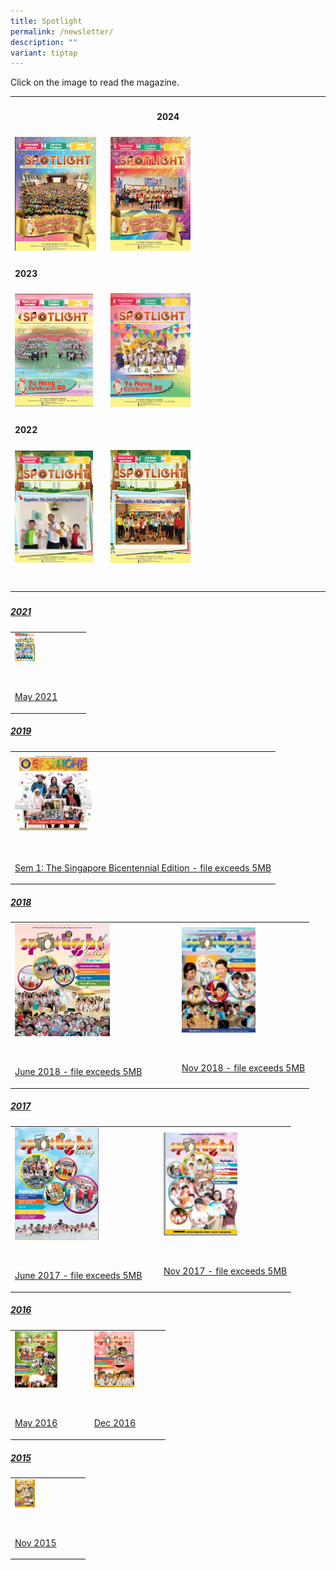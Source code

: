 ```yaml
---
title: Spotlight
permalink: /newsletter/
description: ""
variant: tiptap
---
```

<p>Click on the image to read the magazine.</p>
<p></p>
<table style="minWidth: 50px">
<colgroup>
<col>
<col>
</colgroup>
<tbody>
<tr>
<th rowspan="1" colspan="2">
<h4>2024</h4>
</th>
</tr>
<tr>
<td rowspan="1" colspan="1"><a class="isomer-image-wrapper" href="https://drive.google.com/file/d/1wzpd-Qh3PrTAocfco19z7BVQuk0Q0o1C/view?usp=sharing"><img style="width: 94%;" height="auto" width="100%" alt="" src="/images/Spotlight_May_2024.png"></a>
</td>
<td rowspan="1" colspan="1"><a class="isomer-image-wrapper" href="https://drive.google.com/file/d/1pS6zMHj6ZIHtVVTOFJd4I36ogd-Eh4Rd/view?usp=sharing"><img style="width: 38%;" height="auto" width="100%" alt="" src="/images/Spotlight_Nov_2024.png"></a>
</td>
</tr>
<tr>
<td rowspan="1" colspan="2">
<p></p>
<h4>2023</h4>
</td>
</tr>
<tr>
<td rowspan="1" colspan="1"><a class="isomer-image-wrapper" href="https://drive.google.com/file/d/17qlRefa_qSOo-YI-i2iaD-ZIdFVwlJzl/view?usp=sharing"><img style="width:90%" height="auto" width="100%" src="/images/spotlight%20issue%201%20may%202023.png"></a>
</td>
<td rowspan="1" colspan="1"><a class="isomer-image-wrapper" href="https://drive.google.com/file/d/1_JI216-UqZQrEJDsCcCrP5Kdd0Yr18Qa/view?usp=sharing"><img style="width: 38%;" height="auto" width="100%" src="/images/Spotlight_Nov_2023.png"></a>
</td>
</tr>
<tr>
<td rowspan="1" colspan="2">
<p></p>
<h4>2022</h4>
</td>
</tr>
<tr>
<td rowspan="1" colspan="1"><a class="isomer-image-wrapper" href="https://drive.google.com/file/d/1cUFzVN05O23nbmuVURmql15a222lUWYv/view?usp=drive_link"><img style="width: 90%;" height="auto" width="100%" alt="" src="/images/Screenshot_2024_12_26_101442.png"></a>
</td>
<td rowspan="1" colspan="1"><a class="isomer-image-wrapper" href="https://drive.google.com/file/d/1r4V4BahxX4CF_b_TrxAuELOtjCKQ4hJ3/view?usp=drive_link"><img style="width: 38%;" height="auto" width="100%" src="/images/spotlight%20issue%202%20november%202022.png"></a>
</td>
</tr>
<tr>
<td rowspan="1" colspan="1">
<p></p>
</td>
<td rowspan="1" colspan="1">
<p></p>
</td>
</tr>
<tr>
<td rowspan="1" colspan="1">
<p></p>
</td>
<td rowspan="1" colspan="1">
<p></p>
</td>
</tr>
</tbody>
</table>
<p></p>
<p></p>
<p></p>
<h5></h5>
<h5></h5>
<h5><u>2021</u></h5>
<table style="minWidth: 25px">
<colgroup>
<col>
</colgroup>
<tbody>
<tr>
<td rowspan="1" colspan="1">
<div class="isomer-image-wrapper">
<img style="width:30%" height="auto" width="100%" src="/images/Spotlight-May-2021-107x150.png">
</div>
<p>
<br>
</p>
<p><a href="/files/Spotlight-May-2021.pdf" rel="noopener noreferrer nofollow" target="_blank">May 2021</a>
</p>
</td>
</tr>
</tbody>
</table>
<h5><u>2019</u></h5>
<table style="minWidth: 25px">
<colgroup>
<col>
</colgroup>
<tbody>
<tr>
<td rowspan="1" colspan="1">
<div class="isomer-image-wrapper">
<img style="width:30%" height="auto" width="100%" src="/images/Bicentennial-145x150.jpg">
</div>
<p>
<br>
</p>
<p><a href="https://yunengpri.moe.edu.sg/wp-content/uploads/2019/07/2019-Spotlight-The-Singapore-Bicentennial-Edition_Sem-1.pdf" rel="noopener noreferrer nofollow" target="_blank">Sem 1: The Singapore Bicentennial Edition - file exceeds 5MB</a>
</p>
</td>
</tr>
</tbody>
</table>
<h5><u>2018</u></h5>
<table style="minWidth: 50px">
<colgroup>
<col>
<col>
</colgroup>
<tbody>
<tr>
<td rowspan="1" colspan="1">
<div class="isomer-image-wrapper">
<img style="width:60%" height="auto" width="100%" src="/images/1-253x300.png">
</div>
<p>
<br>
</p>
<p><a href="https://yunengpri.moe.edu.sg/wp-content/uploads/2017/03/Yu-Neng-Spotlight-NL_final-version.pdf" rel="noopener noreferrer nofollow" target="_blank">June 2018 - file exceeds 5MB</a>
</p>
</td>
<td rowspan="1" colspan="1">
<div class="isomer-image-wrapper">
<img style="width:60%" height="auto" width="100%" src="/images/1-3-106x150.png">
</div>
<p>
<br>
</p>
<p><a href="https://yunengpri.moe.edu.sg/wp-content/uploads/2018/11/Yu-Neng-Spotlight-NL-Term2_FA.pdf" rel="noopener noreferrer nofollow" target="_blank">Nov 2018 - file exceeds 5MB</a>
</p>
</td>
</tr>
</tbody>
</table>
<h5><u>2017</u></h5>
<table style="minWidth: 50px">
<colgroup>
<col>
<col>
</colgroup>
<tbody>
<tr>
<td rowspan="1" colspan="1">
<div class="isomer-image-wrapper">
<img style="width:60%" height="auto" width="100%" src="/images/Spotlight-Jun-2017-224x300.png">
</div>
<p>
<br>
</p>
<p><a href="https://yunengpri.moe.edu.sg/wp-content/uploads/2017/07/Yuneng-Jun-2017.pdf" rel="noopener noreferrer nofollow" target="_blank">June 2017 - file exceeds 5MB</a>
</p>
</td>
<td rowspan="1" colspan="1">
<div class="isomer-image-wrapper">
<img style="width:60%" height="auto" width="100%" src="/images/Nov2017.png">
</div>
<p>
<br>
</p>
<p><a href="https://yunengpri.moe.edu.sg/wp-content/uploads/2017/03/Yu-Neng-Spotlight-NL_Nov17_041117.pdf" rel="noopener noreferrer nofollow" target="_blank">Nov 2017 - file exceeds 5MB</a>
</p>
</td>
</tr>
</tbody>
</table>
<h5><u>2016</u></h5>
<table style="minWidth: 50px">
<colgroup>
<col>
<col>
</colgroup>
<tbody>
<tr>
<td rowspan="1" colspan="1">
<div class="isomer-image-wrapper">
<img style="width:60%" height="auto" width="100%" src="/images/May2016-113x150.png">
</div>
<p>
<br>
</p>
<p><a href="/files/4-Yu-Neng-Spotlight-May-2016.pdf" rel="noopener noreferrer nofollow" target="_blank">May 2016</a>
</p>
</td>
<td rowspan="1" colspan="1">
<div class="isomer-image-wrapper">
<img style="width:60%" height="auto" width="100%" src="/images/Dec2016-107x150.png">
</div>
<p>
<br>
</p>
<p><a href="/files/5-Yu-Neng-Spotlight-Dec-2016.pdf" rel="noopener noreferrer nofollow" target="_blank">Dec 2016</a>
</p>
</td>
</tr>
</tbody>
</table>
<h5><u>2015</u></h5>
<table style="minWidth: 25px">
<colgroup>
<col>
</colgroup>
<tbody>
<tr>
<td rowspan="1" colspan="1">
<div class="isomer-image-wrapper">
<img style="width:30%" height="auto" width="100%" src="/images/Nov2015-106x150.png">
</div>
<p>
<br>
</p>
<p><a href="/files/2015-11-Spotlight.pdf" rel="noopener noreferrer nofollow" target="_blank">Nov 2015</a>
</p>
</td>
</tr>
</tbody>
</table>
<p></p>